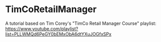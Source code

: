 # TimCoRetailManager
A tutorial based on Tim Corey's "TimCo Retail Manager Course" playlist: https://www.youtube.com/playlist?list=PLLWMQd6PeGY0bEMxObA6dtYXuJOGfxSPx
